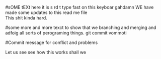 #sOME tEXt here
it is s rd t type fast on this keyboar gahdamn
WE have made some updates to this read me file\
This shit kinda hard.

#some more and more texct to show that we branching and merging and adfoig all sorts of perograming things.
git commit vommoti

#Commit message for conflict and problems

Let us see see how this works shall we